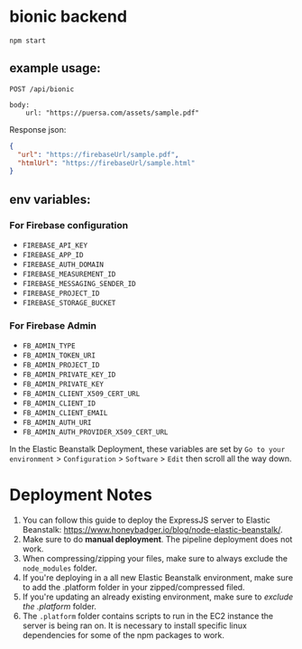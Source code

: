 # bionic backend

```
npm start
```

## example usage:

```
POST /api/bionic

body:
    url: "https://puersa.com/assets/sample.pdf"
```

Response json:

```json
{
  "url": "https://firebaseUrl/sample.pdf",
  "htmlUrl": "https://firebaseUrl/sample.html"
}
```

## env variables:
### For Firebase configuration
- `FIREBASE_API_KEY` 
- `FIREBASE_APP_ID`
- `FIREBASE_AUTH_DOMAIN`
- `FIREBASE_MEASUREMENT_ID`
- `FIREBASE_MESSAGING_SENDER_ID`
- `FIREBASE_PROJECT_ID`
- `FIREBASE_STORAGE_BUCKET`

### For Firebase Admin
- `FB_ADMIN_TYPE`
- `FB_ADMIN_TOKEN_URI`
- `FB_ADMIN_PROJECT_ID`
- `FB_ADMIN_PRIVATE_KEY_ID`
- `FB_ADMIN_PRIVATE_KEY`
- `FB_ADMIN_CLIENT_X509_CERT_URL`
- `FB_ADMIN_CLIENT_ID`
- `FB_ADMIN_CLIENT_EMAIL`
- `FB_ADMIN_AUTH_URI`
- `FB_ADMIN_AUTH_PROVIDER_X509_CERT_URL`

In the Elastic Beanstalk Deployment, these variables are set by `Go to your environment` > `Configuration` > `Software` > `Edit` then scroll all the way down.

# Deployment Notes
1. You can follow this guide to deploy the ExpressJS server to Elastic Beanstalk: https://www.honeybadger.io/blog/node-elastic-beanstalk/.
2. Make sure to do **manual deployment**. The pipeline deployment does not work.
3. When compressing/zipping your files, make sure to always exclude the `node_modules` folder.
4. If you're deploying in a all new Elastic Beanstalk environment, make sure to add the .platform folder in your zipped/compressed filed.
5. If you're updating an already existing environment, make sure to *exclude the .platform* folder.
6. The `.platform` folder contains scripts to run in the EC2 instance the server is being ran on. It is necessary to install specific linux dependencies for some of the npm packages to work.
